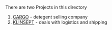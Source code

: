 There are two Projects in this directory
1. [CARGO](./cargo.md) - detegent selling company 
2. [KLINSEPT](./cargo.md) - deals with logistics and shipping